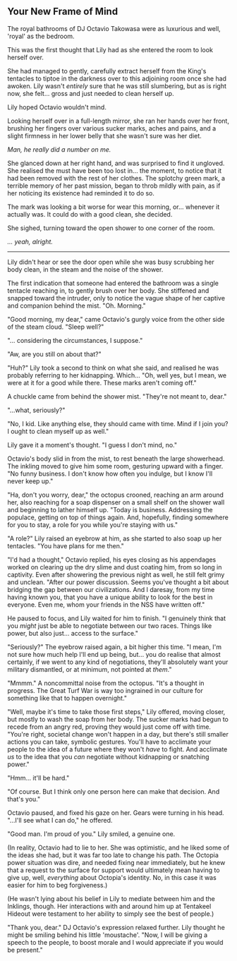 ## Your New Frame of Mind

The royal bathrooms of DJ Octavio Takowasa were as luxurious and well, 'royal' as the bedroom. 

This was the first thought that Lily had as she entered the room to look herself over.

She had managed to gently, carefully extract herself from the King's tentacles to tiptoe in the darkness over to this adjoining room once she had awoken. Lily wasn't *entirely* sure that he was still slumbering, but as is right now, she felt... gross and just needed to clean herself up.

Lily hoped Octavio wouldn't mind.

Looking herself over in a full-length mirror, she ran her hands over her front, brushing her fingers over various sucker marks, aches and pains, and a slight firmness in her lower belly that she wasn't sure was her diet.

*Man, he really did a number on me.*

She glanced down at her right hand, and was surprised to find it ungloved. She realised the must have been too lost in... the moment, to notice that it had been removed with the rest of her clothes. The splotchy green mark, a terrible memory of her past mission, began to throb mildly with pain, as if her noticing its existence had reminded it to do so.

The mark was looking a bit worse for wear this morning, or... whenever it actually was. It could do with a good clean, she decided.

She sighed, turning toward the open shower to one corner of the room. 

*... yeah, alright.*

----

Lily didn't hear or see the door open while she was busy scrubbing her body clean, in the steam and the noise of the shower.

The first indication that someone had entered the bathroom was a single tentacle reaching in, to gently brush over her body. She stiffened and snapped toward the intruder, only to notice the vague shape of her captive and companion behind the mist. "Oh. Morning."

"Good morning, my dear," came Octavio's gurgly voice from the other side of the steam cloud. "Sleep well?"

"... considering the circumstances, I suppose."

"Aw, are you still on about that?"

"Huh?" Lily took a second to think on what she said, and realised he was probably referring to her kidnapping. Which... "Oh, well yes, but I mean, we were at it for a good while there. These marks aren't coming off."

A chuckle came from behind the shower mist. "They're not meant to, dear."

"...what, seriously?"

"No, I kid. Like anything else, they should came with time. Mind if I join you? I ought to clean myself up as well."

Lily gave it a moment's thought. "I guess I don't mind, no."

Octavio's body slid in from the mist, to rest beneath the large showerhead. The inkling moved to give him some room, gesturing upward with a finger. "No funny business. I don't know how often you indulge, but I know I'll never keep up."

"Ha, don't you worry, dear," the octopus crooned, reaching an arm around her, also reaching for a soap dispenser on a small shelf on the shower wall and beginning to lather himself up. "Today is business. Addressing the populace, getting on top of things again. And, hopefully, finding somewhere for you to stay, a role for you while you're staying with us."

"A role?" Lily raised an eyebrow at him, as she started to also soap up her tentacles. "You have plans for me then."

"I'd had a thought," Octavio replied, his eyes closing as his appendages worked on clearing up the dry slime and dust coating him, from so long in captivity. Even after showering the previous night as well, he still felt grimy and unclean. "After our power discussion. Seems you've thought a bit about bridging the gap between our civilizations. And I daresay, from my time having known you, that you have a unique ability to look for the best in everyone. Even me, whom your friends in the NSS have written off."

He paused to focus, and Lily waited for him to finish. "I genuinely think that you *might* just be able to negotiate between our two races. Things like power, but also just... access to the surface."

"Seriously?" The eyebrow raised again, a bit higher this time. "I mean, I'm not sure how much help I'll end up being, but... you do realise that almost certainly, if we went to any kind of negotiations, they'll absolutely want your military dismantled, or at minimum, not pointed at *them*."

"Mmmm." A noncommittal noise from the octopus. "It's a thought in progress. The Great Turf War is way too ingrained in our culture for something like that to happen overnight."

"Well, maybe it's time to take those first steps," Lily offered, moving closer, but mostly to wash the soap from her body. The sucker marks had begun to recede from an angry red, proving they would just come off with time. "You're right, societal change won't happen in a day, but there's still smaller actions you can take, symbolic gestures. You'll have to acclimate your people to the idea of a future where they won't *have* to fight. And acclimate *us* to the idea that you *can* negotiate without kidnapping or snatching power."

"Hmm... it'll be hard."

"Of course. But I think only one person here can make that decision. And that's you."

Octavio paused, and fixed his gaze on her. Gears were turning in his head. "...I'll see what I can do," he offered.

"Good man. I'm proud of you." Lily smiled, a genuine one. 

(In reality, Octavio had to lie to her. She was optimistic, and he liked some of the ideas she had, but it was far too late to change his path. The Octopia power situation was dire, and needed fixing near immediately, but he knew that a request to the surface for support would ultimately mean having to give up, well, *everything* about Octopia's identity. No, in this case it was easier for him to beg forgiveness.)

(He wasn't lying about his belief in Lily to mediate between him and the Inklings, though. Her interactions with and around him up at Tentakeel Hideout were testament to her ability to simply see the best of people.)

"Thank you, dear." DJ Octavio's expression relaxed further. Lily thought he might be smiling behind his little 'moustache'. "Now, I will be giving a speech to the people, to boost morale and I would appreciate if you would be present."